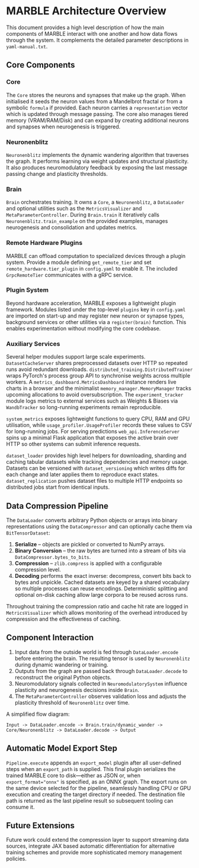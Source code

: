 # MARBLE Architecture Overview

This document provides a high level description of how the main components of
MARBLE interact with one another and how data flows through the system.
It complements the detailed parameter descriptions in `yaml-manual.txt`.

## Core Components

### Core
The `Core` stores the neurons and synapses that make up the graph.
When initialised it seeds the neuron values from a Mandelbrot fractal
or from a symbolic `formula` if provided.  Each neuron carries a
`representation` vector which is updated through message passing.
The core also manages tiered memory (VRAM/RAM/Disk) and can expand by
creating additional neurons and synapses when neurogenesis is triggered.

### Neuronenblitz
`Neuronenblitz` implements the dynamic wandering algorithm that traverses
the graph.  It performs learning via weight updates and structural
plasticity.  It also produces neuromodulatory feedback by exposing the
last message passing change and plasticity thresholds.

### Brain
`Brain` orchestrates training.  It owns a `Core`, a `Neuronenblitz`, a
`DataLoader` and optional utilities such as the `MetricsVisualizer` and
`MetaParameterController`.  During `Brain.train` it iteratively calls
`Neuronenblitz.train_example` on the provided examples, manages
neurogenesis and consolidation and updates metrics.

### Remote Hardware Plugins
MARBLE can offload computation to specialized devices through a plugin system. Provide a module defining `get_remote_tier` and set `remote_hardware.tier_plugin` in `config.yaml` to enable it. The included `GrpcRemoteTier` communicates with a gRPC service.

### Plugin System
Beyond hardware acceleration, MARBLE exposes a lightweight plugin framework.
Modules listed under the top-level `plugins` key in `config.yaml` are imported
on start-up and may register new neuron or synapse types, background services or
other utilities via a `register(brain)` function. This enables experimentation
without modifying the core codebase.

### Auxiliary Services
Several helper modules support large scale experiments. ``DatasetCacheServer``
shares preprocessed datasets over HTTP so repeated runs avoid redundant
downloads. ``distributed_training.DistributedTrainer`` wraps PyTorch's process
group API to synchronise weights across multiple workers. A
``metrics_dashboard.MetricsDashboard`` instance renders live charts in a browser
and the minimalist ``memory_manager.MemoryManager`` tracks upcoming allocations
to avoid oversubscription. The ``experiment_tracker`` module logs metrics to
external services such as Weights & Biases via ``WandbTracker`` so long-running
experiments remain reproducible.

``system_metrics`` exposes lightweight functions to query CPU, RAM and GPU
utilisation, while ``usage_profiler.UsageProfiler`` records these values to CSV
for long-running jobs. For serving predictions ``web_api.InferenceServer`` spins
up a minimal Flask application that exposes the active brain over HTTP so other
systems can submit inference requests.

``dataset_loader`` provides high level helpers for downloading, sharding and
caching tabular datasets while tracking dependencies and memory usage. Datasets
can be versioned with ``dataset_versioning`` which writes diffs for each change
and later applies them to reproduce exact states. ``dataset_replication``
pushes dataset files to multiple HTTP endpoints so distributed jobs start from
identical inputs.

## Data Compression Pipeline
The `DataLoader` converts arbitrary Python objects or arrays into binary
representations using the `DataCompressor` and can optionally cache them via
`BitTensorDataset`:

1. **Serialize** – objects are pickled or converted to NumPy arrays.
2. **Binary Conversion** – the raw bytes are turned into a stream of bits
   via `DataCompressor.bytes_to_bits`.
3. **Compression** – `zlib.compress` is applied with a configurable
   compression level.
4. **Decoding** performs the exact inverse: decompress, convert bits back
   to bytes and unpickle.  Cached datasets are keyed by a shared vocabulary so
   multiple processes can reuse encodings.  Deterministic splitting and optional
   on-disk caching allow large corpora to be reused across runs.

Throughout training the compression ratio and cache hit rate are logged in
`MetricsVisualizer` which allows monitoring of the overhead introduced by
compression and the effectiveness of caching.

## Component Interaction
1. Input data from the outside world is fed through `DataLoader.encode`
   before entering the brain.  The resulting tensor is used by
   `Neuronenblitz` during dynamic wandering or training.
2. Outputs from the graph are passed back through
   `DataLoader.decode` to reconstruct the original Python objects.
3. Neuromodulatory signals collected in `NeuromodulatorySystem` influence
   plasticity and neurogenesis decisions inside `Brain`.
4. The `MetaParameterController` observes validation loss and adjusts the
   plasticity threshold of `Neuronenblitz` over time.

A simplified flow diagram:

```
Input -> DataLoader.encode -> Brain.train/dynamic_wander ->
Core/Neuronenblitz -> DataLoader.decode -> Output
```

## Automatic Model Export Step

`Pipeline.execute` appends an `export_model` plugin after all user-defined
steps when an ``export_path`` is supplied. This final plugin serializes the
trained MARBLE core to disk—either as JSON or, when ``export_format="onnx"``
is specified, as an ONNX graph. The export runs on the same device selected
for the pipeline, seamlessly handling CPU or GPU execution and creating the
target directory if needed. The destination file path is returned as the
last pipeline result so subsequent tooling can consume it.

## Future Extensions
Future work could extend the compression layer to support streaming
data sources, integrate JAX based automatic differentiation for
alternative training schemes and provide more sophisticated memory
management policies.
